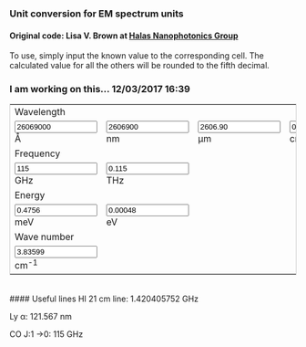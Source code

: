 ### Unit conversion for EM spectrum units
#### Original code: Lisa V. Brown at <a href="http://halas.rice.edu/conversions" target="blank">Halas Nanophotonics Group</a>
To use, simply input the known value to the corresponding cell. The calculated value for all the others will be rounded to the fifth decimal.

### I am working on this... 12/03/2017 16:39
<form name="conversion">
<table cellpadding="2" align="center" style="border-width:1px" bordercolor="#CCCCCC">
<tr>
<td>Wavelength</td><td></td><td></td><td></td>
</tr>
<tr>
<td><input name="A" onkeyup="angstrom_to_all()" value="26069000" size="15"> &#8491; </td>          
<td><input name="nm" onkeyup="nmconvert()" value="2606900" size="15"> nm </td>
<td><input name="um" onkeyup="umconvert()" value="2606.90" size="15"> &#181;m </td>
<td><input name="cm" onkeyup="cmconvert()" value="0.26069" size="15"> cm </td>
</tr>
<tr>
<td>Frequency</td><td></td><td></td><td></td>
</tr>
<tr>
<td><input name="GHz" onkeyup="GHz_to_all()" value="115" size="15"> GHz </td>
<td><input name="THz" onkeyup="THzconvert()" value="0.115" size="15"> THz </td>
<td></td><td></td></tr>
<tr>
<td>Energy</td><td></td><td></td><td></td>
</tr>
<tr>
<td><input name="meV" onkeyup="meV_to_all()" value="0.4756" size="15"> meV </td>
<td><input name="eV" onkeyup="eVconvert()" value="0.00048" size="15"> eV </td>
<td></td><td></td>
</tr>
<tr>
<td>Wave number</td><td></td><td></td><td></td>
</tr>
<tr>
<td><input name="k" onkeyup="k_to_all()" value="3.83599" size="15"> cm<sup>-1</sup> </td>
<td></td><td></td><td></td>
</tr></table>
</form>

<script language="javascript">
// Constants
c_AGHz = 2.99792458e9;
c_twopi_cmGHz = 2.99792458 / 2 / Math.PI
hc_meVA = 1.23984193e7;
h_meV_GHz = 4.135667662e-3;
twopi_Acm = Math.PI * 2e-8;
hbarc_meVcm = 1.9732697e-2;

// Wavelength
function angstrom_to_all(from_other=false, from_W=10){
    with (document.conversion){
        if (! from_other) {
            meV.value=(hc_meVA/A.value).toFixed(5);
            meV_to_all(true)
            GHz.value=(c_AGHz/A.value).toFixed(5);
            GHz_to_all(true);
            k.value=(twopi_Acm/A.value).toFixed(5);
            k_to_all(true);
        }
        if (from_W != 9) {
            nm.value=(A.value*(1e-1)).toFixed(5);
        }
        if (from_W != 6) {
            um.value=(A.value*(1e-4)).toFixed(5);
        }
        if (from_W != 2) {
            cm.value=(A.value*(1e-8)).toFixed(5);
        }
    }
}
function nmconvert(){
    with (document.conversion){
        A.value=(nm.value*10).toFixed(5);
        angstrom_to_all(false, 9);
    }
}
function umconvert(){
    with (document.conversion){
        A.value=(um.value*1e4).toFixed(5);
        angstrom_to_all(false, 6);
    }
}
function cmconvert(){
    with (document.conversion){
        A.value=(cm.value*1e8).toFixed(5);
        angstrom_to_all(false, 2);
    }
}

// Energy
function meV_to_all(from_other=false, from_E=3){
    with (document.conversion){
        if (! from_other) {
            A.value = (hc_meVA/meV.value).toFixed(5);
            angstrom_to_all(true);
            GHz.value = (meV.value/h_meV_GHz).toFixed(5);
            GHz_to_all(true);
            k.value = (meV.value/hbarc_meVcm).toFixed(5);
            k_to_all(true);
        }
        if (from_E != 0) {
            eV.value = (meV.value*(1e-3)).toFixed(5);
        }
    }
}
function eVconvert(){
    with (document.conversion){
        meV.value = (eV.value*(1e3)).toFixed(5);
        meV_to_all(false, 0);
    }
}

// Frequency
function GHz_to_all(from_other=false, from_f=9){
    with (document.conversion){
        if (! from_other) {
            A.value = (c_AGHz/GHz.value).toFixed(5);
            angstrom_to_all(true);
            meV.value = (GHz.value*h_meV_GHz).toFixed(5);
            meV_to_all(true);
            k.value = GHz.value / c_twopi_cmGHz;
            k_to_all(true);
        }
        if (from_f != 12) {
            THz.value = (GHz.value*(1e-3)).toFixed(5);
        }
    }
}
function THzconvert(){
    with (document.conversion){
        GHz.value = (THz.value*1e3).toFixed(5);
        GHz_to_all(false, 12);
    }
}

// Wave number
function k_to_all(from_other=false, from_k=2){
    with (document.conversion){
        if (! from_other) {
            A.value = (twopi_Acm/k.value).toFixed(5);
            angstrom_to_all(true);
            meV.value = (hbarc_meVcm*k.value).toFixed(5);
            meV_to_all(true);
            GHz.value = c_twopi_cmGHz * k.value;
            GHZ_to_all(true);
        }
    }
}

</script>
<br>
#### Useful lines
HI 21 cm line: 1.420405752 GHz

Ly	&alpha;: 121.567 nm

CO J:1	&rarr;0: 115 GHz
